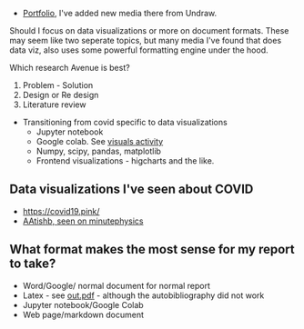 - [Portfolio](http://localhost:5000/#), I've added new media there from Undraw.

Should I focus on data visualizations or more on document formats. These may seem like two seperate topics, but many media I've found that does data viz, also uses some powerful formatting engine under the hood.

Which research Avenue is best?
1. Problem - Solution
1. Design or Re design
2. Literature review

- Transitioning from covid specific to data visualizations
  - Jupyter notebook
  - Google colab. See [visuals activity](https://colab.research.google.com/drive/1s4D3mrx5sUo-1PIRtlUW6u0zv6sbqT6y)
  - Numpy, scipy, pandas, matplotlib
  - Frontend visualizations - higcharts and the like.
  
 ## Data visualizations I've seen about COVID
- https://covid19.pink/
- [AAtishb, seen on minutephysics](https://aatishb.com/covidtrends/)


## What format makes the most sense for my report to take?
- Word/Google/ normal document for normal report
- Latex - see [out.pdf](https://github.com/jdeweese1/ENGL_415_Final_Report/blob/master/output.pdf) - although the autobibliography did not work
- Jupyter notebook/Google Colab
- Web page/markdown document
